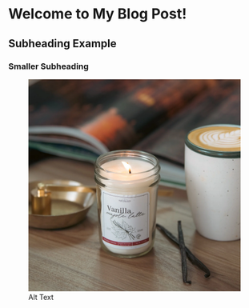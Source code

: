 # Welcome to My Blog Post!

## Subheading Example

### Smaller Subheading

<figure>
<img
src="/_figures/example-figure.png"
alt="Alt Text" />
<figcaption aria-hidden="true">Alt Text</figcaption>
</figure>
